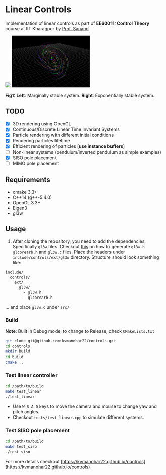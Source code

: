 # Linear Controls

Implementation of linear controls as part of **EE60011: Control Theory** course at IIT Kharagpur by [Prof. Sanand](http://www.facweb.iitkgp.ac.in/~sanand/f_sanand.html)

<div class="fig figcenter fighighlight">
  <img src="imgs/marginally_stable.gif" width=49% style="margin-right:1px;">
  <img src="imgs/stable_neg.gif" width=49%>
</div> 

**Fig1:** **Left**: Marginally stable system. **Right**: Exponentially stable system.

## TODO
- [x] 3D rendering using OpenGL
- [x] Continuous/Discrete Linear Time Invariant Systems
- [x] Particle rendering with different initial conditions
- [x] Rendering particles lifetime
- [x] Efficient rendering of particles [**use instance buffers**]
- [ ] Non-linear systems (pendulum/inverted pendulum as simple examples)
- [x] SISO pole placement
- [ ] MIMO pole placement

## Requirements

- cmake 3.3+
- C++14 (g++-5.4.0)
- OpenGL 3.3+
- Eigen3
- gl3w

## Usage

1. After cloning the repository, you need to add the dependencies. Specifically `gl3w` files. Checkout [this](https://github.com/skaslev/gl3w) on how to generate `gl3w.h` `glcorearb.h` and `gl3w.c` files. Place the headers under `include/controls/ext/gl3w` directory. Structure should look something like:

```
include/
  controls/
    ext/
      gl3w/
        - gl3w.h
        - glcorearb.h
```
... and place `gl3w.c` under `src/`.

### Build

**Note**: Built in Debug mode, to change to Release, check `CMakeLists.txt`

```bash
git clone git@github.com:kvmanohar22/controls.git
cd controls
mkdir build
cd build
cmake ..
```

### Test linear controller
```bash
cd /path/to/build
make test_linear
./test_linear
```
- Use `W S A D` keys to move the camera and mouse to change yaw and pitch angles.
- Checkout `tests/test_linear.cpp` to simulate different systems.


### Test SISO pole placement
```bash
cd /path/to/build
make test_siso
./test_siso
```

For more details checkout [https://kvmanohar22.github.io/controls](https://kvmanohar22.github.io/controls)
